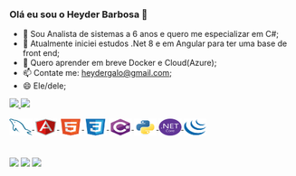 ### Olá eu sou o Heyder Barbosa 👋

- 🔭 Sou Analista de sistemas a 6 anos e quero me especializar em C#;
- 🌱 Atualmente iniciei estudos .Net 8 e em Angular para ter uma base de front end;
- 🔭 Quero aprender em breve Docker e Cloud(Azure);
- 📫 Contate me: heydergalo@gmail.com;
- 😄 Ele/dele;

 <div>
  <a href="https://github.com/Rhayder">
  <img height="180em" src="https://github-readme-stats.vercel.app/api?username=Rhayder&show_icons=true&theme=dracula&include_all_commits=true&count_private=true"/>
  <img height="180em" src="https://github-readme-stats.vercel.app/api/top-langs/?username=Rhayder&layout=compact&langs_count=7&theme=dracula"/>
</div>
  <div style="display: inline_block"><br>
  <img align="center" alt="Rha-mysql" height="30" width="40" src="https://raw.githubusercontent.com/devicons/devicon/master/icons/mysql/mysql-original.svg">
  <img align="center" alt="Rha-angularjs" height="30" width="40" src="https://raw.githubusercontent.com/devicons/devicon/master/icons/angularjs/angularjs-original.svg">  
  <img align="center" alt="Rha-HTML" height="30" width="40" src="https://raw.githubusercontent.com/devicons/devicon/master/icons/html5/html5-original.svg">
  <img align="center" alt="Rha-CSS" height="30" width="40" src="https://raw.githubusercontent.com/devicons/devicon/master/icons/css3/css3-original.svg">  
  <img align="center" alt="Rha-Csharp" height="30" width="40" src="https://raw.githubusercontent.com/devicons/devicon/master/icons/csharp/csharp-original.svg">
  <img align="center" alt="Rha-Python" height="30" width="40" src="https://raw.githubusercontent.com/devicons/devicon/master/icons/python/python-original.svg">
  <img align="center" alt="Rha-dotnetcore" height="30" width="40" src="https://raw.githubusercontent.com/devicons/devicon/master/icons/dotnetcore/dotnetcore-original.svg"> 
    <img align="center" alt="Rha-jquery" height="30" width="40" src="https://raw.githubusercontent.com/devicons/devicon/master/icons/jquery/jquery-original.svg">  
</div>  
  
#
<div>  
  <a href="https://www.instagram.com/barbosa_heyder/" target="_blank"><img src="https://img.shields.io/badge/-Instagram-%23E4405F?style=for-the-badge&logo=instagram&logoColor=white" target="_blank"></a>
  <a href = "mailto:heydergalo@gmail.com"><img src="https://img.shields.io/badge/-Gmail-%23333?style=for-the-badge&logo=gmail&logoColor=white" target="_blank"></a>
  <a href="https://www.linkedin.com/in/heyder-barbosa" target="_blank"><img src="https://img.shields.io/badge/-LinkedIn-%230077B5?style=for-the-badge&logo=linkedin&logoColor=white" target="_blank"></a>  
 

 </div>
